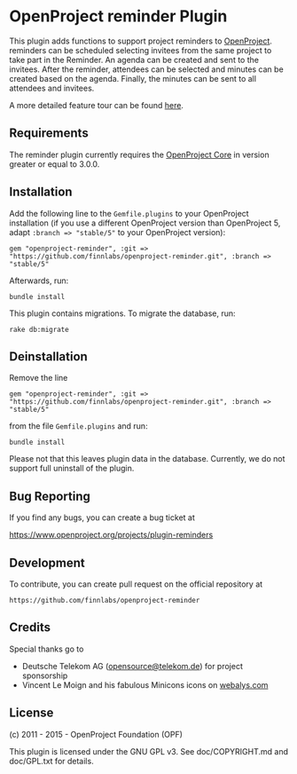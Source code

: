 OpenProject reminder Plugin
==========================

This plugin adds functions to support project reminders to
[OpenProject](https://www.openproject.org). reminders
can be scheduled selecting invitees from the same project to take
part in the Reminder. An agenda can be created and sent to the invitees.
After the reminder, attendees can be selected and minutes can be
created based on the agenda. Finally, the minutes can be sent to
all attendees and invitees.

A more detailed feature tour can be found [here](https://www.openproject.org/projects/openproject/wiki/reminders).

Requirements
------------

The reminder plugin currently requires the [OpenProject Core](https://github.com/opf/openproject/) in
version greater or equal to 3.0.0.


Installation
------------

Add the following line to the `Gemfile.plugins` to your OpenProject installation (if you use a different OpenProject version than OpenProject 5, adapt `:branch => "stable/5"` to your OpenProject version):

`gem "openproject-reminder", :git => "https://github.com/finnlabs/openproject-reminder.git", :branch => "stable/5"`

Afterwards, run:

`bundle install`

This plugin contains migrations. To migrate the database, run:

`rake db:migrate`

Deinstallation
--------------

Remove the line

`gem "openproject-reminder", :git => "https://github.com/finnlabs/openproject-reminder.git", :branch => "stable/5"`

from the file `Gemfile.plugins` and run:

`bundle install`

Please not that this leaves plugin data in the database. Currently, we do not
support full uninstall of the plugin.

Bug Reporting
-------------

If you find any bugs, you can create a bug ticket at

https://www.openproject.org/projects/plugin-reminders

Development
-----------

To contribute, you can create pull request on the official repository at

`https://github.com/finnlabs/openproject-reminder`

Credits
-------

Special thanks go to

* Deutsche Telekom AG (opensource@telekom.de) for project sponsorship
* Vincent Le Moign and his fabulous Minicons icons on [webalys.com](http://www.webalys.com/minicons/icons-free-pack.php)

License
-------

(c) 2011 - 2015 - OpenProject Foundation (OPF)

This plugin is licensed under the GNU GPL v3. See doc/COPYRIGHT.md and
doc/GPL.txt for details.
